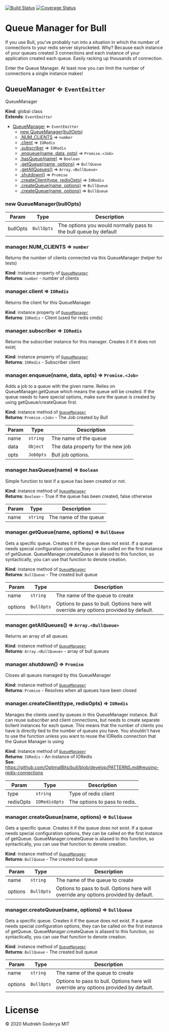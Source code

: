 [![Build Status](https://travis-ci.org/Mudrekh/bull-qm.svg?branch=master)](https://travis-ci.org/Mudrekh/bull-qm) [![Coverage Status](https://coveralls.io/repos/github/Mudrekh/bull-qm/badge.svg?branch=master)](https://coveralls.io/github/Mudrekh/bull-qm?branch=master) 

# Queue Manager for Bull

If you use Bull, you've probably run into a situation in which the number of connections to your redis server
skyrocketed. Why? Because each instance of your queues created 3 connections and each instance of your application
created each queue. Easily racking up thousands of connection. 

Enter the Queue Manager. At least now you can limit the number of connections a single instance makes!

<a name="QueueManager"></a>

## QueueManager ⇐ <code>EventEmitter</code>
QueueManager

**Kind**: global class  
**Extends**: <code>EventEmitter</code>  

* [QueueManager](#QueueManager) ⇐ <code>EventEmitter</code>
    * [new QueueManager(bullOpts)](#new_QueueManager_new)
    * [.NUM_CLIENTS](#QueueManager+NUM_CLIENTS) ⇒ <code>number</code>
    * [.client](#QueueManager+client) ⇒ <code>IORedis</code>
    * [.subscriber](#QueueManager+subscriber) ⇒ <code>IORedis</code>
    * [.enqueue(name, data, opts)](#QueueManager+enqueue) ⇒ <code>Promise.&lt;Job&gt;</code>
    * [.hasQueue(name)](#QueueManager+hasQueue) ⇒ <code>Boolean</code>
    * [.getQueue(name, options)](#QueueManager+getQueue) ⇒ <code>BullQueue</code>
    * [.getAllQueues()](#QueueManager+getAllQueues) ⇒ <code>Array.&lt;BullQueue&gt;</code>
    * [.shutdown()](#QueueManager+shutdown) ⇒ <code>Promise</code>
    * [.createClient(type, redisOpts)](#QueueManager+createClient) ⇒ <code>IORedis</code>
    * [.createQueue(name, options)](#QueueManager+createQueue) ⇒ <code>BullQueue</code>
    * [.createQueue(name, options)](#QueueManager+createQueue) ⇒ <code>BullQueue</code>

<a name="new_QueueManager_new"></a>

### new QueueManager(bullOpts)

| Param | Type | Description |
| --- | --- | --- |
| bullOpts | <code>BullOpts</code> | The options you would normally pass to the bull queue by default |

<a name="QueueManager+NUM_CLIENTS"></a>

### manager.NUM\_CLIENTS ⇒ <code>number</code>
Returns the number of clients connected via this QueueManager (helper for tests)

**Kind**: instance property of [<code>QueueManager</code>](#QueueManager)  
**Returns**: <code>number</code> - number of clients  
<a name="QueueManager+client"></a>

### manager.client ⇒ <code>IORedis</code>
Returns the client for this QueueManager

**Kind**: instance property of [<code>QueueManager</code>](#QueueManager)  
**Returns**: <code>IORedis</code> - Client (used for redis cmds)  
<a name="QueueManager+subscriber"></a>

### manager.subscriber ⇒ <code>IORedis</code>
Returns the subscriber instance for this manager. Creates it if it does not exist;

**Kind**: instance property of [<code>QueueManager</code>](#QueueManager)  
**Returns**: <code>IORedis</code> - Subscriber client  
<a name="QueueManager+enqueue"></a>

### manager.enqueue(name, data, opts) ⇒ <code>Promise.&lt;Job&gt;</code>
Adds a job to a queue with the given name. Relies on QueueManager.getQueue which means the queue will be created.
If the queue needs to have special options, make sure the queue is created by using getQueue/createQueue first.

**Kind**: instance method of [<code>QueueManager</code>](#QueueManager)  
**Returns**: <code>Promise.&lt;Job&gt;</code> - The Job created by Bull  

| Param | Type | Description |
| --- | --- | --- |
| name | <code>string</code> | The name of the queue |
| data | <code>Object</code> | The data property for the new job |
| opts | <code>JobOpts</code> | Bull job options. |

<a name="QueueManager+hasQueue"></a>

### manager.hasQueue(name) ⇒ <code>Boolean</code>
Simple function to test if a queue has been created or not.

**Kind**: instance method of [<code>QueueManager</code>](#QueueManager)  
**Returns**: <code>Boolean</code> - True if the queue has been created, false otherwise  

| Param | Type | Description |
| --- | --- | --- |
| name | <code>string</code> | The name of the queue |

<a name="QueueManager+getQueue"></a>

### manager.getQueue(name, options) ⇒ <code>BullQueue</code>
Gets a specific queue. Creates it if the queue does not exist. If a queue needs special configuration options,
they can be called on the first instance of getQueue. QueueManager.createQueue is aliased to this function, so
syntactically, you can use that function to denote creation.

**Kind**: instance method of [<code>QueueManager</code>](#QueueManager)  
**Returns**: <code>BullQueue</code> - The created bull queue  

| Param | Type | Description |
| --- | --- | --- |
| name | <code>string</code> | The name of the queue to create |
| options | <code>BullOpts</code> | Options to pass to bull. Options here will override any options provided by default. |

<a name="QueueManager+getAllQueues"></a>

### manager.getAllQueues() ⇒ <code>Array.&lt;BullQueue&gt;</code>
Returns an array of all queues

**Kind**: instance method of [<code>QueueManager</code>](#QueueManager)  
**Returns**: <code>Array.&lt;BullQueue&gt;</code> - array of bull queues  
<a name="QueueManager+shutdown"></a>

### manager.shutdown() ⇒ <code>Promise</code>
Closes all queues managed by this QueueManager

**Kind**: instance method of [<code>QueueManager</code>](#QueueManager)  
**Returns**: <code>Promise</code> - Resolves when all queues have been closed  
<a name="QueueManager+createClient"></a>

### manager.createClient(type, redisOpts) ⇒ <code>IORedis</code>
Manages the clients used by queues in this QueueManager instance. Bull can reuse subscriber and client
connections, but needs to create separate bclient instances for each queue. This means that the number of clients
you have is directly tied to the number of queues you have. You shouldn't have to use the function unless you
want to reuse the IORedis connection that the Queue Manager is using

**Kind**: instance method of [<code>QueueManager</code>](#QueueManager)  
**Returns**: <code>IORedis</code> - An instance of IORedis  
**See**: https://github.com/OptimalBits/bull/blob/develop/PATTERNS.md#reusing-redis-connections  

| Param | Type | Description |
| --- | --- | --- |
| type | <code>string</code> | Type of redis client |
| redisOpts | <code>IORedisOpts</code> | The options to pass to redis. |

<a name="QueueManager+createQueue"></a>

### manager.createQueue(name, options) ⇒ <code>BullQueue</code>
Gets a specific queue. Creates it if the queue does not exist. If a queue needs special configuration options,
they can be called on the first instance of getQueue. QueueManager.createQueue is aliased to this function, so
syntactically, you can use that function to denote creation.

**Kind**: instance method of [<code>QueueManager</code>](#QueueManager)  
**Returns**: <code>BullQueue</code> - The created bull queue  

| Param | Type | Description |
| --- | --- | --- |
| name | <code>string</code> | The name of the queue to create |
| options | <code>BullOpts</code> | Options to pass to bull. Options here will override any options provided by default. |

<a name="QueueManager+createQueue"></a>

### manager.createQueue(name, options) ⇒ <code>BullQueue</code>
Gets a specific queue. Creates it if the queue does not exist. If a queue needs special configuration options,
they can be called on the first instance of getQueue. QueueManager.createQueue is aliased to this function, so
syntactically, you can use that function to denote creation.

**Kind**: instance method of [<code>QueueManager</code>](#QueueManager)  
**Returns**: <code>BullQueue</code> - The created bull queue  

| Param | Type | Description |
| --- | --- | --- |
| name | <code>string</code> | The name of the queue to create |
| options | <code>BullOpts</code> | Options to pass to bull. Options here will override any options provided by default. |


# License

&copy; 2020 Mudrekh Goderya MIT
